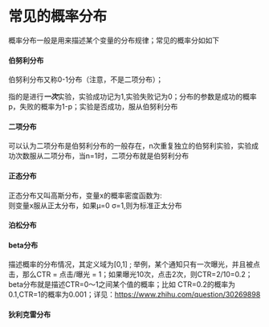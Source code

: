 常见的概率分布
====

概率分布一般是用来描述某个变量的分布规律；常见的概率分如如下

#### 伯努利分布 ####
伯努利分布又称0-1分布（注意，不是二项分布）；

指的是进行***一次***实验，实验成功记为1,实验失败记为0；分布的参数是成功的概率p，失败的概率为1-p；实验是否成功，服从伯努利分布

#### 二项分布 ####
可以认为二项分布是伯努利分布的一般存在，n次重复独立的伯努利实验，实验成功次数服从二项分布，当n=1时，二项分布就是伯努利分布

#### 正态分布 ####
正态分布又叫高斯分布，变量x的概率密度函数为:
<br>则变量x服从正太分布，如果μ=0 σ=1,则为标准正太分布

#### 泊松分布 ####

#### beta分布 ####
描述概率的分布情况，其定义域为\[0,1\] ; 举例，某个通知只有一次曝光，并且被点击，那么CTR = 点击/曝光 = 1；如果曝光10次，点击2次，则CTR=2/10=0.2；beta分布就是描述CTR=0～1之间某个值的概率；比如 CTR=0.2的概率为0.1,CTR=1的概率为0.001；详见：https://www.zhihu.com/question/30269898

#### 狄利克雷分布 ####
